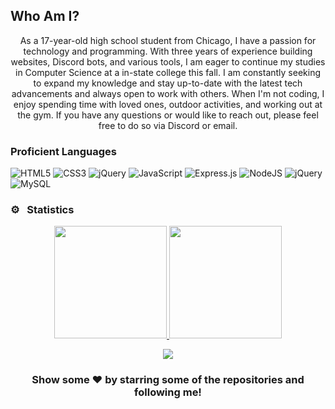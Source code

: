 ## Who Am I?
<p align="center">
As a 17-year-old high school student from Chicago, I have a passion for technology and programming. With three years of experience building websites, Discord bots, and various tools, I am eager to continue my studies in Computer Science at a in-state college this fall. I am constantly seeking to expand my knowledge and stay up-to-date with the latest tech advancements and always open to work with others. When I'm not coding, I enjoy spending time with loved ones, outdoor activities, and working out at the gym. If you have any questions or would like to reach out, please feel free to do so via Discord or email.
</p>

### Proficient Languages

![HTML5](https://img.shields.io/badge/html5-%23E34F26.svg?style=for-the-badge&logo=html5&logoColor=white) 
![CSS3](https://img.shields.io/badge/css3-%231572B6.svg?style=for-the-badge&logo=css3&logoColor=white) 
![jQuery](https://img.shields.io/badge/-sass-C51A4A?style=for-the-badge&logo=sass)
![JavaScript](https://img.shields.io/badge/javascript-%23323330.svg?style=for-the-badge&logo=javascript&logoColor=%23F7DF1E)
![Express.js](https://img.shields.io/badge/express.js-%23404d59.svg?style=for-the-badge&logo=express&logoColor=%2361DAFB)
![NodeJS](https://img.shields.io/badge/node.js-6DA55F?style=for-the-badge&logo=node.js&logoColor=white)
![jQuery](https://img.shields.io/badge/-jquery-C51A4A?style=for-the-badge&logo=jquery)
![MySQL](https://img.shields.io/badge/mysql-%2300f.svg?style=for-the-badge&logo=mysql&logoColor=white)


### ⚙️ &nbsp; Statistics

<p align="center">
<a href="https://github.com/neoptunium">
  <img height="180em" src="https://github-readme-stats-eight-theta.vercel.app/api?username=Neoptunium&show_icons=true&theme=react&include_all_commits=true&count_private=true"/>
  <img height="180em" src="https://github-readme-stats-eight-theta.vercel.app/api/top-langs/?username=neoptunium&layout=compact&langs_count=8&theme=react"/>
</a>
</p>
<p align="center">
<img src="https://github-readme-stats.vercel.app/api/wakatime?username=Neoptunium&show_icons=true&title_color=61d9fa&theme=react&text_color=fff&icon_color=9656eb&layout=compact&count_private=true&line_height=20&cache=false&custom_title=Neoptunium%27s%20Wakatime%20Stats" />
</p>

<h3 align=center>Show some ❤️ by starring some of the repositories and following me!</h3>
